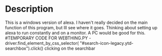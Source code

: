 # Description

This is a windows version of alexa. I haven't really decided on the main function of this program, but Ill see where it goes. Thinking about setting up alexa to run constantly and on a monitor. A PC would be good for this. 
#TEMPORARY CODE FOR WEBTHING.PY -  
driver.find_element_by_css_selector(
        "#search-icon-legacy.ytd-searchbox").click() clicking on the searchbar
